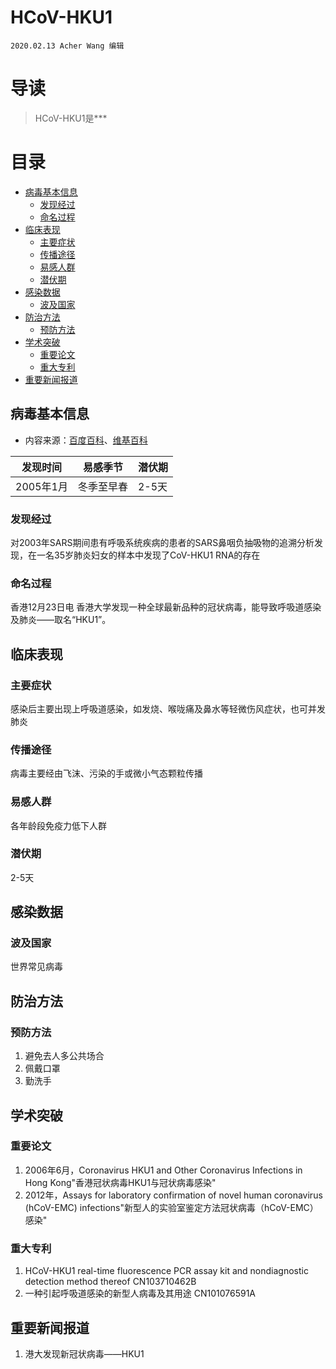 # HCoV-HKU1

`2020.02.13 Acher Wang 编辑`

# 导读

>HCoV-HKU1是***

# 目录
- [病毒基本信息](#1)
  - [发现经过](#1.1)
  - [命名过程](#1.2)
- [临床表现](#2)
  - [主要症状](#2.1)
  - [传播途径](#2.2)
  - [易感人群](#2.3)
  - [潜伏期](#2.4)
- [感染数据](#3)
  - [波及国家](#3.1)
- [防治方法](#4)
  - [预防方法](#4.1)
- [学术突破](#6)
  - [重要论文](#6.1)
  - [重大专利](#6.2)
- [重要新闻报道](#7)

## <h2 id="1">病毒基本信息</h2>
* 内容来源：[百度百科](https://baike.baidu.com/item/HCoV-HKU1/24282327?fr=aladdin)、[维基百科](https://en.wikipedia.org/wiki/Human_coronavirus_HKU1)

|发现时间|易感季节|潜伏期|
|-|-|-|
|2005年1月|冬季至早春|2-5天|

### <h3 id="1.1">发现经过</h3>
对2003年SARS期间患有呼吸系统疾病的患者的SARS鼻咽负抽吸物的追溯分析发现，在一名35岁肺炎妇女的样本中发现了CoV-HKU1 RNA的存在
### <h3 id="1.2">命名过程</h3>
香港12月23日电 香港大学发现一种全球最新品种的冠状病毒，能导致呼吸道感染及肺炎——取名“HKU1”。
## <h2 id="2">临床表现</h2>
### <h3 id="2.1">主要症状</h3>
感染后主要出现上呼吸道感染，如发烧、喉咙痛及鼻水等轻微伤风症状，也可并发肺炎
### <h3 id="2.2">传播途径</h3>
病毒主要经由飞沫、污染的手或微小气态颗粒传播
### <h3 id="2.3">易感人群</h3>
各年龄段免疫力低下人群
### <h3 id="2.4">潜伏期</h3>
2-5天
## <h2 id="3">感染数据</h2>
### <h3 id="3.1">波及国家</h3>
世界常见病毒

## <h2 id="4">防治方法</h2>
### <h3 id="4.1">预防方法</h3>
1. 避免去人多公共场合
2. 佩戴口罩
3. 勤洗手

## <h2 id="6">学术突破</h2>
### <h3 id="6.1">重要论文</h3>
1. 2006年6月，Coronavirus HKU1 and Other Coronavirus Infections in Hong Kong"香港冠状病毒HKU1与冠状病毒感染"
2. 2012年，Assays for laboratory confirmation of novel human coronavirus (hCoV-EMC) infections"新型人的实验室鉴定方法冠状病毒（hCoV-EMC）感染"
### <h3 id="6.2">重大专利</h3>
1. HCoV-HKU1 real-time fluorescence PCR assay kit and nondiagnostic detection method thereof
CN103710462B
2. 一种引起呼吸道感染的新型人病毒及其用途
CN101076591A
## <h2 id="7">重要新闻报道</h2>
1. 港大发现新冠状病毒——HKU1

